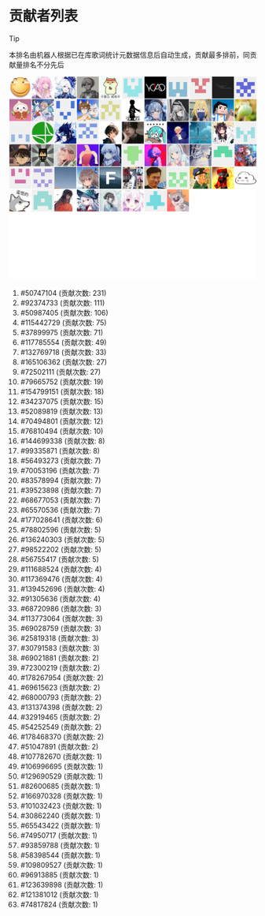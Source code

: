 # 贡献者列表

> [!TIP]
> 本排名由机器人根据已在库歌词统计元数据信息后自动生成，贡献最多排前，同贡献量排名不分先后

![贡献者头像画廊](./CONTRIBUTORS.svg)

1. #50747104 (贡献次数: 231)
2. #92374733 (贡献次数: 111)
3. #50987405 (贡献次数: 106)
4. #115442729 (贡献次数: 75)
5. #37899975 (贡献次数: 71)
6. #117785554 (贡献次数: 49)
7. #132769718 (贡献次数: 33)
8. #165106362 (贡献次数: 27)
9. #72502111 (贡献次数: 27)
10. #79665752 (贡献次数: 19)
11. #154799151 (贡献次数: 18)
12. #34237075 (贡献次数: 15)
13. #52089819 (贡献次数: 13)
14. #70494801 (贡献次数: 12)
15. #76810494 (贡献次数: 10)
16. #144699338 (贡献次数: 8)
17. #99335871 (贡献次数: 8)
18. #56493273 (贡献次数: 7)
19. #70053196 (贡献次数: 7)
20. #83578994 (贡献次数: 7)
21. #39523898 (贡献次数: 7)
22. #68677053 (贡献次数: 7)
23. #65570536 (贡献次数: 7)
24. #177028641 (贡献次数: 6)
25. #78802596 (贡献次数: 5)
26. #136240303 (贡献次数: 5)
27. #98522202 (贡献次数: 5)
28. #56755417 (贡献次数: 5)
29. #111688524 (贡献次数: 4)
30. #117369476 (贡献次数: 4)
31. #139452696 (贡献次数: 4)
32. #91305636 (贡献次数: 4)
33. #68720986 (贡献次数: 3)
34. #113773064 (贡献次数: 3)
35. #69028759 (贡献次数: 3)
36. #25819318 (贡献次数: 3)
37. #30791583 (贡献次数: 3)
38. #69021881 (贡献次数: 2)
39. #72300219 (贡献次数: 2)
40. #178267954 (贡献次数: 2)
41. #69615623 (贡献次数: 2)
42. #68000793 (贡献次数: 2)
43. #131374398 (贡献次数: 2)
44. #32919465 (贡献次数: 2)
45. #54252549 (贡献次数: 2)
46. #178468370 (贡献次数: 2)
47. #51047891 (贡献次数: 2)
48. #107782670 (贡献次数: 1)
49. #106996695 (贡献次数: 1)
50. #129690529 (贡献次数: 1)
51. #82600685 (贡献次数: 1)
52. #166970328 (贡献次数: 1)
53. #101032423 (贡献次数: 1)
54. #30862240 (贡献次数: 1)
55. #65543422 (贡献次数: 1)
56. #74950717 (贡献次数: 1)
57. #93859788 (贡献次数: 1)
58. #58398544 (贡献次数: 1)
59. #109809527 (贡献次数: 1)
60. #96913885 (贡献次数: 1)
61. #123639898 (贡献次数: 1)
62. #121381012 (贡献次数: 1)
63. #74817824 (贡献次数: 1)
